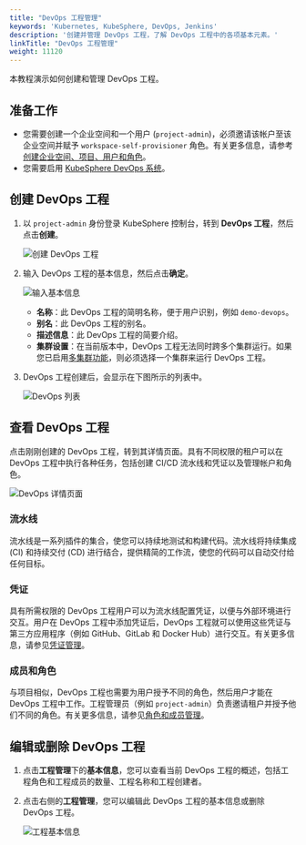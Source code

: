 ```yaml
---
title: "DevOps 工程管理"
keywords: 'Kubernetes, KubeSphere, DevOps, Jenkins'
description: '创建并管理 DevOps 工程，了解 DevOps 工程中的各项基本元素。'
linkTitle: "DevOps 工程管理"
weight: 11120
---
```


本教程演示如何创建和管理 DevOps 工程。

## 准备工作

- 您需要创建一个企业空间和一个用户 (`project-admin`)，必须邀请该帐户至该企业空间并赋予 `workspace-self-provisioner` 角色。有关更多信息，请参考[创建企业空间、项目、用户和角色](../../../quick-start/create-workspace-and-project/)。
- 您需要启用 [KubeSphere DevOps 系统](../../../pluggable-components/devops/)。

## 创建 DevOps 工程

1. 以 `project-admin` 身份登录 KubeSphere 控制台，转到 **DevOps 工程**，然后点击**创建**。

   ![创建 DevOps 工程](/images/docs/zh-cn/devops-user-guide/understand-and-manage-devops-projects/devops-project-management/devops-project-create-1.png) 

2. 输入 DevOps 工程的基本信息，然后点击**确定**。

   ![输入基本信息](/images/docs/zh-cn/devops-user-guide/understand-and-manage-devops-projects/devops-project-management/create-devops-2.png)

   - **名称**：此 DevOps 工程的简明名称，便于用户识别，例如 `demo-devops`。
   - **别名**：此 DevOps 工程的别名。
   - **描述信息**：此 DevOps 工程的简要介绍。
   - **集群设置**：在当前版本中，DevOps 工程无法同时跨多个集群运行。如果您已启用[多集群功能](../../../multicluster-management/)，则必须选择一个集群来运行 DevOps 工程。

3. DevOps 工程创建后，会显示在下图所示的列表中。

   ![DevOps 列表](/images/docs/zh-cn/devops-user-guide/understand-and-manage-devops-projects/devops-project-management/devops-list-3.png)

## 查看 DevOps 工程

点击刚刚创建的 DevOps 工程，转到其详情页面。具有不同权限的租户可以在 DevOps 工程中执行各种任务，包括创建 CI/CD 流水线和凭证以及管理帐户和角色。

![DevOps 详情页面](/images/docs/zh-cn/devops-user-guide/understand-and-manage-devops-projects/devops-project-management/devops-detail-page-4.png)

### 流水线

流水线是一系列插件的集合，使您可以持续地测试和构建代码。流水线将持续集成 (CI) 和持续交付 (CD) 进行结合，提供精简的工作流，使您的代码可以自动交付给任何目标。

### 凭证

具有所需权限的 DevOps 工程用户可以为流水线配置凭证，以便与外部环境进行交互。用户在 DevOps 工程中添加凭证后，DevOps 工程就可以使用这些凭证与第三方应用程序（例如 GitHub、GitLab 和 Docker Hub）进行交互。有关更多信息，请参见[凭证管理](../../how-to-use/credential-management/)。

### 成员和角色

与项目相似，DevOps 工程也需要为用户授予不同的角色，然后用户才能在 DevOps 工程中工作。工程管理员（例如 `project-admin`）负责邀请租户并授予他们不同的角色。有关更多信息，请参见[角色和成员管理](../role-and-member-management/)。

## 编辑或删除 DevOps 工程

1. 点击**工程管理**下的**基本信息**，您可以查看当前 DevOps 工程的概述，包括工程角色和工程成员的数量、工程名称和工程创建者。

2. 点击右侧的**工程管理**，您可以编辑此 DevOps 工程的基本信息或删除 DevOps 工程。

   ![工程基本信息](/images/docs/zh-cn/devops-user-guide/understand-and-manage-devops-projects/devops-project-management/project-basic-info-5.png)
